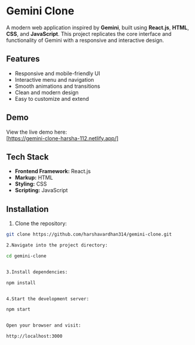 # Gemini Clone

A modern web application inspired by **Gemini**, built using **React.js**, **HTML**, **CSS**, and **JavaScript**. This project replicates the core interface and functionality of Gemini with a responsive and interactive design.

## Features
- Responsive and mobile-friendly UI
- Interactive menu and navigation
- Smooth animations and transitions
- Clean and modern design
- Easy to customize and extend

## Demo
View the live demo here:  
[https://gemini-clone-harsha-112.netlify.app/]

## Tech Stack
- **Frontend Framework:** React.js  
- **Markup:** HTML  
- **Styling:** CSS  
- **Scripting:** JavaScript  

## Installation

1. Clone the repository:
```bash
git clone https://github.com/harshavardhan314/gemini-clone.git

2.Navigate into the project directory:

cd gemini-clone


3.Install dependencies:

npm install


4.Start the development server:

npm start


Open your browser and visit:

http://localhost:3000
